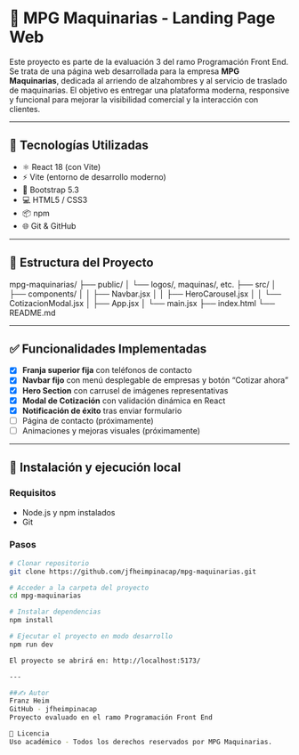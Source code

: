 # 🚜 MPG Maquinarias - Landing Page Web

Este proyecto es parte de la evaluación 3 del ramo Programación Front End. 
Se trata de una página web desarrollada para la empresa **MPG Maquinarias**, dedicada al arriendo de alzahombres y al servicio de traslado de maquinarias. 
El objetivo es entregar una plataforma moderna, responsive y funcional para mejorar la visibilidad comercial y la interacción con clientes.

---

## 🔧 Tecnologías Utilizadas

- ⚛️ React 18 (con Vite)
- ⚡ Vite (entorno de desarrollo moderno)
- 🎨 Bootstrap 5.3
- 💻 HTML5 / CSS3
- 📦 npm
- 🌐 Git & GitHub

---

## 📁 Estructura del Proyecto
mpg-maquinarias/
├── public/
│ └── logos/, maquinas/, etc.
├── src/
│ ├── components/
│ │ ├── Navbar.jsx
│ │ ├── HeroCarousel.jsx
│ │ └── CotizacionModal.jsx
│ ├── App.jsx
│ └── main.jsx
├── index.html
└── README.md


---

## ✅ Funcionalidades Implementadas

- [x] **Franja superior fija** con teléfonos de contacto
- [x] **Navbar fijo** con menú desplegable de empresas y botón “Cotizar ahora”
- [x] **Hero Section** con carrusel de imágenes representativas
- [x] **Modal de Cotización** con validación dinámica en React
- [x] **Notificación de éxito** tras enviar formulario
- [ ] Página de contacto (próximamente)
- [ ] Animaciones y mejoras visuales (próximamente)

---

## 🧪 Instalación y ejecución local

### Requisitos
- Node.js y npm instalados
- Git

### Pasos

```bash
# Clonar repositorio
git clone https://github.com/jfheimpinacap/mpg-maquinarias.git

# Acceder a la carpeta del proyecto
cd mpg-maquinarias

# Instalar dependencias
npm install

# Ejecutar el proyecto en modo desarrollo
npm run dev

El proyecto se abrirá en: http://localhost:5173/

---

##✍️ Autor
Franz Heim
GitHub - jfheimpinacap
Proyecto evaluado en el ramo Programación Front End

📝 Licencia
Uso académico - Todos los derechos reservados por MPG Maquinarias.

